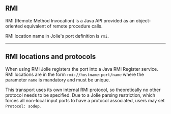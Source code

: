 ## RMI

RMI (Remote Method Invocation) is a Java API provided as an object-oriented equivalent of remote procedure calls.

RMI location name in Jolie's port definition is `rmi`.

---

## RMI locations and protocols

When using RMI Jolie registers the port into a Java RMI Register service. RMI locations are in the form `rmi://hostname:port/name` where the parameter `name` is mandatory and must be unique.

This transport uses its own internal RMI protocol, so theoretically no other protocol needs to be specified. Due to a Jolie parsing restriction, which forces all non-local input ports to have a protocol associated, users may set `Protocol: sodep`.
